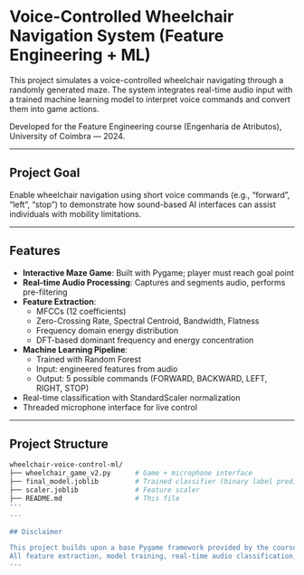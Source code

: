 # Voice-Controlled Wheelchair Navigation System (Feature Engineering + ML)

This project simulates a voice-controlled wheelchair navigating through a randomly generated maze. The system integrates real-time audio input with a trained machine learning model to interpret voice commands and convert them into game actions.

Developed for the Feature Engineering course (Engenharia de Atributos), University of Coimbra — 2024.

---

## Project Goal

Enable wheelchair navigation using short voice commands (e.g., “forward”, “left”, “stop”) to demonstrate how sound-based AI interfaces can assist individuals with mobility limitations.

---

## Features

- **Interactive Maze Game**: Built with Pygame; player must reach goal point
- **Real-time Audio Processing**: Captures and segments audio, performs pre-filtering
- **Feature Extraction**:
  - MFCCs (12 coefficients)
  - Zero-Crossing Rate, Spectral Centroid, Bandwidth, Flatness
  - Frequency domain energy distribution
  - DFT-based dominant frequency and energy concentration
- **Machine Learning Pipeline**:
  - Trained with Random Forest
  - Input: engineered features from audio
  - Output: 5 possible commands (FORWARD, BACKWARD, LEFT, RIGHT, STOP)
- Real-time classification with StandardScaler normalization
- Threaded microphone interface for live control

---

## Project Structure
```bash
wheelchair-voice-control-ml/
├── wheelchair_game_v2.py      # Game + microphone interface
├── final_model.joblib         # Trained classifier (binary label prediction)
├── scaler.joblib              # Feature scaler
├── README.md                  # This file
'''
---

## Disclaimer

This project builds upon a base Pygame framework provided by the course instructor.
All feature extraction, model training, real-time audio classification, and system integration were developed independently by the student.
---
